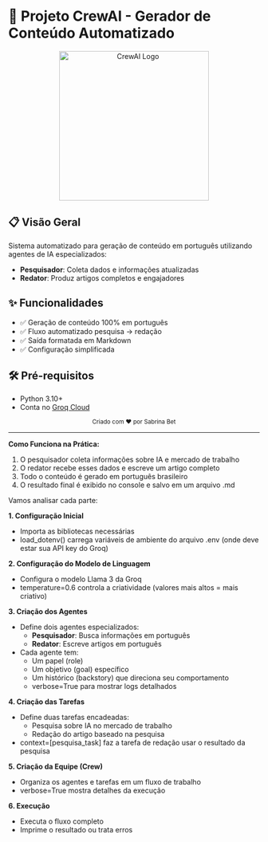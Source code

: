# 🚀 Projeto CrewAI - Gerador de Conteúdo Automatizado

<div align="center">
  <img src="https://media.licdn.com/dms/image/v2/D4D12AQE88NdPMRH-Lw/article-cover_image-shrink_720_1280/article-cover_image-shrink_720_1280/0/1715302082269?e=2147483647&v=beta&t=qzfY-i7VTiIIOpaQ8kDHApida_Nj3mu62C_c4licItw" width="300" alt="CrewAI Logo">
</div>

## 📋 Visão Geral

Sistema automatizado para geração de conteúdo em português utilizando agentes de IA especializados:

- **Pesquisador**: Coleta dados e informações atualizadas
- **Redator**: Produz artigos completos e engajadores

## ✨ Funcionalidades

- ✅ Geração de conteúdo 100% em português
- ✅ Fluxo automatizado pesquisa → redação
- ✅ Saída formatada em Markdown
- ✅ Configuração simplificada

## 🛠️ Pré-requisitos

- Python 3.10+
- Conta no [Groq Cloud](https://console.groq.com/)

<div align="center"> <sub>Criado com ❤️ por Sabrina Bet</sub> </div>

<hr>

**Como Funciona na Prática:**

1. O pesquisador coleta informações sobre IA e mercado de trabalho
1. O redator recebe esses dados e escreve um artigo completo
1. Todo o conteúdo é gerado em português brasileiro
1. O resultado final é exibido no console e salvo em um arquivo .md

Vamos analisar cada parte:

**1. Configuração Inicial**

- Importa as bibliotecas necessárias
- load_dotenv() carrega variáveis de ambiente do arquivo .env (onde deve estar sua API key do Groq)

**2. Configuração do Modelo de Linguagem**

- Configura o modelo Llama 3 da Groq
- temperature=0.6 controla a criatividade (valores mais altos = mais criativo)

**3. Criação dos Agentes**

- Define dois agentes especializados:
  - **Pesquisador**: Busca informações em português
  - **Redator**: Escreve artigos em português
- Cada agente tem:
  - Um papel (role)
  - Um objetivo (goal) específico
  - Um histórico (backstory) que direciona seu comportamento
  - verbose=True para mostrar logs detalhados

**4. Criação das Tarefas**

- Define duas tarefas encadeadas:
  - Pesquisa sobre IA no mercado de trabalho
  - Redação do artigo baseado na pesquisa
- context=[pesquisa\_task] faz a tarefa de redação usar o resultado da pesquisa

**5. Criação da Equipe (Crew)**

- Organiza os agentes e tarefas em um fluxo de trabalho
- verbose=True mostra detalhes da execução

**6. Execução**

- Executa o fluxo completo
- Imprime o resultado ou trata erros
